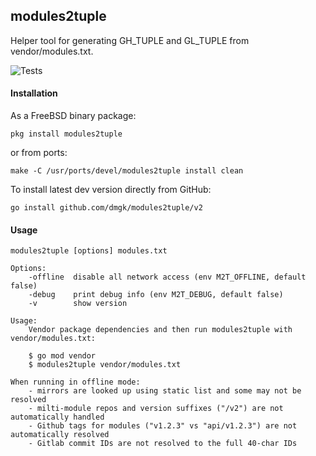 ## modules2tuple

Helper tool for generating GH_TUPLE and GL_TUPLE from vendor/modules.txt.

![Tests](https://github.com/dmgk/modules2tuple/actions/workflows/tests.yml/badge.svg)

#### Installation

As a FreeBSD binary package:

    pkg install modules2tuple

or from ports:

    make -C /usr/ports/devel/modules2tuple install clean

To install latest dev version directly from GitHub:

    go install github.com/dmgk/modules2tuple/v2

#### Usage

    modules2tuple [options] modules.txt

    Options:
        -offline  disable all network access (env M2T_OFFLINE, default false)
        -debug    print debug info (env M2T_DEBUG, default false)
        -v        show version

    Usage:
        Vendor package dependencies and then run modules2tuple with vendor/modules.txt:

        $ go mod vendor
        $ modules2tuple vendor/modules.txt

    When running in offline mode:
        - mirrors are looked up using static list and some may not be resolved
        - milti-module repos and version suffixes ("/v2") are not automatically handled
        - Github tags for modules ("v1.2.3" vs "api/v1.2.3") are not automatically resolved
        - Gitlab commit IDs are not resolved to the full 40-char IDs
